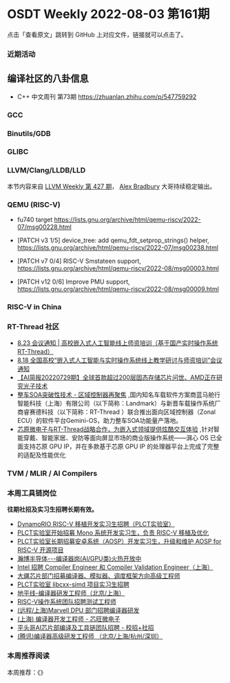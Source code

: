 # OSDT Weekly 2022-08-03 第161期

点击「查看原文」跳转到 GitHub 上对应文件，链接就可以点击了。

### 近期活动

## 编译社区的八卦信息

- C++ 中文周刊 第73期 https://zhuanlan.zhihu.com/p/547759292

### GCC

### Binutils/GDB

### GLIBC

### LLVM/Clang/LLDB/LLD

本节内容来自 [LLVM Weekly 第 427 期](http://llvmweekly.org/issue/427)，
[Alex Bradbury](https://www.linkedin.com/in/alex-bradbury/) 大哥持续稳定输出。

### QEMU (RISC-V)

- fu740 target
  https://lists.gnu.org/archive/html/qemu-riscv/2022-07/msg00228.html

- [PATCH v3 1/5] device_tree: add qemu_fdt_setprop_strings() helper,
  https://lists.gnu.org/archive/html/qemu-riscv/2022-07/msg00238.html

- [PATCH v7 0/4\] RISC-V Smstateen support,
  https://lists.gnu.org/archive/html/qemu-riscv/2022-08/msg00003.html

- [PATCH v12 0/6] Improve PMU support,
  https://lists.gnu.org/archive/html/qemu-riscv/2022-08/msg00009.html

### RISC-V in China

### RT-Thread 社区

- [8.23 会议通知 | 高校嵌入式人工智能线上师资培训（基于国产实时操作系统RT-Thread）](https://mp.weixin.qq.com/s/6qOIIOP2oCyosermHnNC9Q)
- [8.18 全国高校“嵌入式人工智能与实时操作系统线上教学研讨与师资培训”会议通知](https://mp.weixin.qq.com/s/MKODQ_2OBKfuae92g6B_jA)
- [【AI简报20220729期】全球首款超过200层固态存储芯片问世、AMD正在研究光子技术](https://mp.weixin.qq.com/s/EXvPIrHhZgGIu94Hkw-m3w)
- [整车SOA突破性技术 - 区域控制器再聚焦](https://mp.weixin.qq.com/s/1EOhIbUxhLH9S-1KxazGpg) ,国内知名车载软件方案商蓝马舱行智能科技（上海）有限公司（以下简称：Landmark）与新晋车载操作系统厂商睿赛德科技（以下简称：RT-Thread ）联合推出面向区域控制器（Zonal ECU）的软件平台Gemini-OS，助力整车SOA功能量产落地。
- [芯原微电子与RT-Thread战略合作，为嵌入式领域提供炫酷交互体验](https://mp.weixin.qq.com/s/TUXa3dHFJAiKx4PXMjkcYA) ,针对智能穿戴、智能家居、安防等面向屏显市场的商业版操作系统——湃心 OS 已全面支持芯原 GPU IP，并在多款基于芯原 GPU IP 的处理器平台上完成了完整的适配及性能优化


### TVM / MLIR / AI Compilers

### 本周工具链岗位

**往期社招及实习生招聘长期有效。**

- [DynamoRIO RISC-V 移植开发实习生招聘（PLCT实验室）](https://mp.weixin.qq.com/s/J_5TjT6DOqeOXJXQI5VQxw)
- [PLCT实验室开始招募 Mono 系统开发实习生，负责 RISC-V 移植及优化](https://mp.weixin.qq.com/s/whEW7Hay1jIP1tBzIPay1A)
- [PLCT实验室长期招募安卓系统（AOSP）开发实习生，升级和维护 AOSP for RISC-V 开源项目](https://mp.weixin.qq.com/s/dJP2cEB1nex2inR5c-cJog)
- [瀚博半导体---编译器岗(AI/GPU类)火热开放中](https://mp.weixin.qq.com/s/8_KjZYa2Il4PglaGyBWk4Q)
- [Intel 招聘 Compiler Engineer 和 Compiler Validation Engineer（上海）](https://mp.weixin.qq.com/s/I3DWxXODNoLRr0kN2xMZLQ)
- [大疆芯片部门招募编译器、模拟器、调度框架方向高级工程师](https://mp.weixin.qq.com/s/Wn5NzAtUTwQNXKRvMVQWLA)
- [PLCT实验室 libcxx-simd 项目实习生招聘](https://mp.weixin.qq.com/s/EIVx5cY74GlodirySY97Qw)
- [地平线-编译器研发工程师（北京/上海）](https://mp.weixin.qq.com/s/MYObl7iWIbyrTz9hCmKWYA)
- [RISC-V操作系统团队招聘测试工程师](https://mp.weixin.qq.com/s/inLFS4pI1F74m_oJ2I7xjQ)
- [(远程/上海)Marvell DPU 部门招聘编译器研发](https://mp.weixin.qq.com/s/B6JjAhF3TZjezD1tjYHDaw)
- [(上海) 编译器开发工程师 - 芯旺微电子](https://mp.weixin.qq.com/s/nqe1-7qffnc0CaejYkpKyw)
- [平头哥AI芯片部编译及工具链团队招聘 - 校招+社招](https://mp.weixin.qq.com/s/kARbXtJotRPCNMrV-yOanA)
- [(腾讯)编译器高级研发工程师 （北京/上海/杭州/深圳）](https://mp.weixin.qq.com/s/DF-2qmHmpKZtJ1djHXM1Ug)

### 本周推荐阅读

本周推荐：《》
